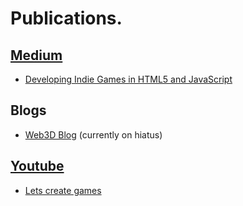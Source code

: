 # Publications.

## [Medium](https://medium.com/@dirkk)

- [Developing Indie Games in HTML5 and JavaScript](https://medium.com/@dirkk/developing-indie-games-in-html5-and-javascript-beecbb00c085#.5r3uc49pv)

## Blogs

- [Web3D Blog](https://web3dblog.wordpress.com/) (currently on hiatus)


## [Youtube](https://www.youtube.com/user/dirkk0)

- [Lets create games](https://www.youtube.com/playlist?list=PLstPEBGxpDHrmDWHMxskv-NuYbKr8Q6eU)

<!---
## Papers

 - ['Old wine in New bottles?'](https://books.google.de/books?id=WJAEsQscs70C&pg=PA255&lpg=PA255&dq=dirk+krause+pixelpark&source=bl&ots=sgT6HviKoQ&sig=3_SB-25tYtIe6wVyW0cgrjEB6lY&hl=en&sa=X&ved=0ahUKEwifj8uwr-HOAhXFuxQKHQWaA1wQ6AEIVTAJ#v=onepage&q=dirk%20krause%20pixelpark&f=false)
 - [Researchgate](https://www.researchgate.net/profile/Dirk_Krause)

 ## Talks

 - [Web de Cologne](https://www.ihk-koeln.de/Virtual_und_Augmented_Reality__02_06_2016_.AxCMS)
 --->